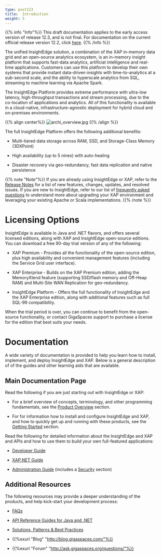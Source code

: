 ```yaml
---
type: post123
title:  Introduction
weight: 5
---
```


 {{% info "Info"%}}
This draft documentation applies to the early access version of release 12.3, and is not final. For documentation on the current official release version 12.2, click [here](/xap/12.2). 
{{% /info %}}

The unified InsightEdge solution, a combination of the XAP in-memory data grid and an open-source analytics ecosystem, is an in-memory insight platform that supports fast-data analytics, artificial intelligence and real-time applications. Customers can use this platform to develop their own systems that provide instant data-driven insights with time-to-analytics at a sub-second scale, and the ability to hyperscale analytics from SQL, streaming to machine learning via Apache Spark.

The InsightEdge Platform provides extreme performance with ultra-low latency, high-throughput transactions and stream processing, due to the co-location of applications and analytics. All of this functionality is available in a cloud-native, infrastructure-agnostic deployment for hybrid cloud and on-premises environments. 

{{% align center%}}
![archi_overview.jpg](/attachment_files/Product_Architecture1.png)
{{% /align %}}


The full InsightEdge Platform offers the following additional benefits:

* Multi-tiered data storage across RAM, SSD, and Storage-Class Memory (3DXPoint) 

* High availability (up to 5 nines) with auto-healing

* Disaster recovery via geo-redundancy, fast data replication and native persistence

{{% note "Note"%}}
If you are already using InsightEdge or XAP, refer to the [Release Notes](./rn/index.html) for a list of new features, changes, updates, and resolved issues. If you are new to InsightEdge, refer to our list of [frequently asked questions](./started/faq.html) to understand more about upgrading your XAP environment and leveraging your existing Apache or Scala implementations.
{{% /note %}}

# Licensing Options

InsightEdge is available in Java and .NET flavors, and offers several licensed editions, along with XAP and InsightEdge open-source editions. You can download a free 90-day trial version of any of the following:

* XAP Premium - Provides all the functionality of the open-source edition, plus high availability and convenient management features (including the Service Grid user interface).

* XAP Enterprise - Builds on the XAP Premium edition, adding the MemoryXtend feature (supporting SSD/flash memory and Off-Heap RAM) and Multi-Site WAN Replication for geo-redundancy.

* InsightEdge Platform - Offers the full functionality of InsightEdge and the XAP Enterprise edition, along with additional features such as full SQL-99 compatibility.

When the trial period is over, you can continue to benefit from the open-source functionality, or contact GigaSpaces support to purchase a license for the edition that best suits your needs.

# Documentation

A wide variety of documentation is provided to help you learn how to install, implement, and deploy InsightEdge and XAP. Below is a general description of of the guides and other learning aids that are available.

## Main Documentation Page

Read the following if you are just starting out with InsightEdge or XAP:

* For a brief overview of concepts, terminology, and other programming fundamentals, see the [Product Overview](./overview/index.html) section.

* For for information how to install and configure InsightEdge and XAP, and how to quickly get up and running with these products, see the [Getting Started](./started/index.html) section.

Read the following for detailed information about the InsightEdge and XAP and APIs and how to use them to build your own full-featured applications:

* [Developer Guide](./dev-java/index.html)

* [XAP.NET Guide](./dev-dotnet/index.html)

* [Administration Guide](./admin/index.html) (includes a [Security](./security/index.html) section)

## Additional Resources

The following resources may provide a deeper understanding of the products, and help kick-start your development process:

* [FAQs](/faq/index.html)

* [API Reference Guides for Java and .NET](/api_documentation/index.html)

* [Solutions, Patterns & Best Practices](/sbp)

* {{%exurl "Blog" "http://blog.gigaspaces.com/"%}}

* {{%exurl "Forum" "http://ask.gigaspaces.org/questions/"%}}
